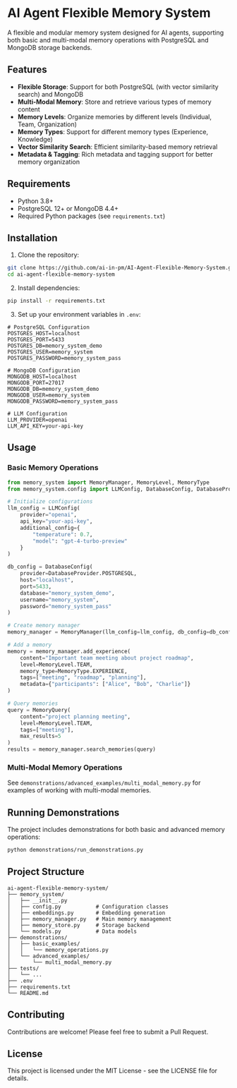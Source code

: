 # AI Agent Flexible Memory System

A flexible and modular memory system designed for AI agents, supporting both basic and multi-modal memory operations with PostgreSQL and MongoDB storage backends.

## Features

- **Flexible Storage**: Support for both PostgreSQL (with vector similarity search) and MongoDB
- **Multi-Modal Memory**: Store and retrieve various types of memory content
- **Memory Levels**: Organize memories by different levels (Individual, Team, Organization)
- **Memory Types**: Support for different memory types (Experience, Knowledge)
- **Vector Similarity Search**: Efficient similarity-based memory retrieval
- **Metadata & Tagging**: Rich metadata and tagging support for better memory organization

## Requirements

- Python 3.8+
- PostgreSQL 12+ or MongoDB 4.4+
- Required Python packages (see `requirements.txt`)

## Installation

1. Clone the repository:
```bash
git clone https://github.com/ai-in-pm/AI-Agent-Flexible-Memory-System.git
cd ai-agent-flexible-memory-system
```

2. Install dependencies:
```bash
pip install -r requirements.txt
```

3. Set up your environment variables in `.env`:
```env
# PostgreSQL Configuration
POSTGRES_HOST=localhost
POSTGRES_PORT=5433
POSTGRES_DB=memory_system_demo
POSTGRES_USER=memory_system
POSTGRES_PASSWORD=memory_system_pass

# MongoDB Configuration
MONGODB_HOST=localhost
MONGODB_PORT=27017
MONGODB_DB=memory_system_demo
MONGODB_USER=memory_system
MONGODB_PASSWORD=memory_system_pass

# LLM Configuration
LLM_PROVIDER=openai
LLM_API_KEY=your-api-key
```

## Usage

### Basic Memory Operations

```python
from memory_system import MemoryManager, MemoryLevel, MemoryType
from memory_system.config import LLMConfig, DatabaseConfig, DatabaseProvider

# Initialize configurations
llm_config = LLMConfig(
    provider="openai",
    api_key="your-api-key",
    additional_config={
        "temperature": 0.7,
        "model": "gpt-4-turbo-preview"
    }
)

db_config = DatabaseConfig(
    provider=DatabaseProvider.POSTGRESQL,
    host="localhost",
    port=5433,
    database="memory_system_demo",
    username="memory_system",
    password="memory_system_pass"
)

# Create memory manager
memory_manager = MemoryManager(llm_config=llm_config, db_config=db_config)

# Add a memory
memory = memory_manager.add_experience(
    content="Important team meeting about project roadmap",
    level=MemoryLevel.TEAM,
    memory_type=MemoryType.EXPERIENCE,
    tags=["meeting", "roadmap", "planning"],
    metadata={"participants": ["Alice", "Bob", "Charlie"]}
)

# Query memories
query = MemoryQuery(
    content="project planning meeting",
    level=MemoryLevel.TEAM,
    tags=["meeting"],
    max_results=5
)
results = memory_manager.search_memories(query)
```

### Multi-Modal Memory Operations

See `demonstrations/advanced_examples/multi_modal_memory.py` for examples of working with multi-modal memories.

## Running Demonstrations

The project includes demonstrations for both basic and advanced memory operations:

```bash
python demonstrations/run_demonstrations.py
```

## Project Structure

```
ai-agent-flexible-memory-system/
├── memory_system/
│   ├── __init__.py
│   ├── config.py           # Configuration classes
│   ├── embeddings.py       # Embedding generation
│   ├── memory_manager.py   # Main memory management
│   ├── memory_store.py     # Storage backend
│   └── models.py           # Data models
├── demonstrations/
│   ├── basic_examples/
│   │   └── memory_operations.py
│   └── advanced_examples/
│       └── multi_modal_memory.py
├── tests/
│   └── ...
├── .env
├── requirements.txt
└── README.md
```

## Contributing

Contributions are welcome! Please feel free to submit a Pull Request.

## License

This project is licensed under the MIT License - see the LICENSE file for details.
